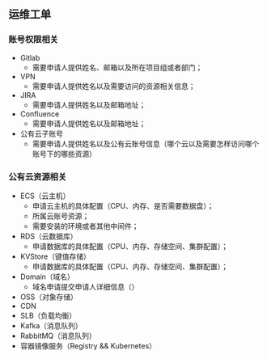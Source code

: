 ## 运维工单

### 账号权限相关
- Gitlab
  - 需要申请人提供姓名、邮箱以及所在项目组或者部门；
- VPN
  - 需要申请人提供姓名以及需要访问的资源相关信息；
- JIRA
  - 需要申请人提供姓名以及邮箱地址；
- Confluence
  - 需要申请人提供姓名以及邮箱地址；
- 公有云子账号
  - 需要申请人提供姓名以及公有云账号信息（哪个云以及需要怎样访问哪个账号下的哪些资源）

### 公有云资源相关
- ECS（云主机）
  - 申请云主机的具体配置（CPU、内存、是否需要数据盘）；
  - 所属云账号资源；
  - 需要安装的环境或者其他中间件；
- RDS（云数据库）
  - 申请数据库的具体配置（CPU、内存、存储空间、集群配置）；
- KVStore（键值存储）
  - 申请数据库的具体配置（CPU、内存、存储空间、集群配置）；
- Domain（域名）
  - 域名申请提交申请人详细信息（）
- OSS（对象存储）
- CDN
- SLB（负载均衡）
- Kafka（消息队列）
- RabbitMQ（消息队列）
- 容器镜像服务（Registry && Kubernetes）



